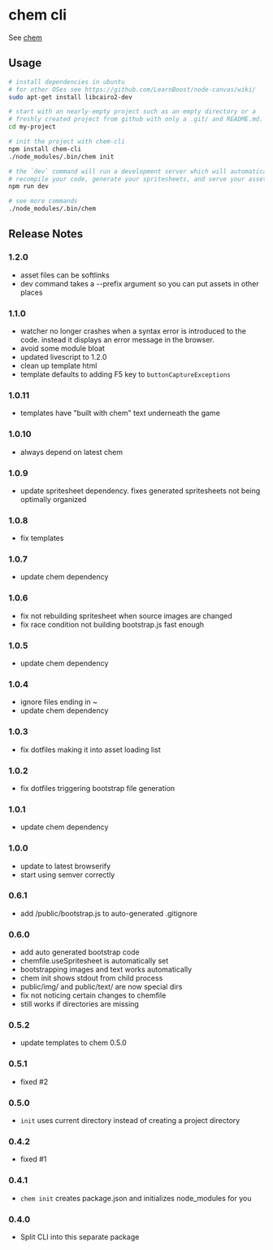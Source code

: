 # chem cli

See [chem](http://github.com/superjoe30/chem)

## Usage

```bash
# install dependencies in ubuntu
# for other OSes see https://github.com/LearnBoost/node-canvas/wiki/
sudo apt-get install libcairo2-dev

# start with an nearly-empty project such as an empty directory or a
# freshly created project from github with only a .git/ and README.md.
cd my-project

# init the project with chem-cli
npm install chem-cli
./node_modules/.bin/chem init

# the `dev` command will run a development server which will automatically
# recompile your code, generate your spritesheets, and serve your assets.
npm run dev

# see more commands
./node_modules/.bin/chem
```
    
## Release Notes

### 1.2.0

 * asset files can be softlinks
 * dev command takes a --prefix argument so you can put assets in other
   places

### 1.1.0

 * watcher no longer crashes when a syntax error is introduced to the code.
   instead it displays an error message in the browser.
 * avoid some module bloat
 * updated livescript to 1.2.0
 * clean up template html
 * template defaults to adding F5 key to `buttonCaptureExceptions`

### 1.0.11

 * templates have "built with chem" text underneath the game

### 1.0.10

 * always depend on latest chem

### 1.0.9

 * update spritesheet dependency. fixes generated spritesheets not being
   optimally organized

### 1.0.8

 * fix templates

### 1.0.7

 * update chem dependency

### 1.0.6

 * fix not rebuilding spritesheet when source images are changed
 * fix race condition not building bootstrap.js fast enough

### 1.0.5

 * update chem dependency

### 1.0.4
 * ignore files ending in ~
 * update chem dependency

### 1.0.3

 * fix dotfiles making it into asset loading list

### 1.0.2

 * fix dotfiles triggering bootstrap file generation

### 1.0.1

 * update chem dependency

### 1.0.0

 * update to latest browserify
 * start using semver correctly

### 0.6.1

 * add /public/bootstrap.js to auto-generated .gitignore

### 0.6.0

 * add auto generated bootstrap code
 * chemfile.useSpritesheet is automatically set
 * bootstrapping images and text works automatically
 * chem init shows stdout from child process
 * public/img/ and public/text/ are now special dirs
 * fix not noticing certain changes to chemfile
 * still works if directories are missing

### 0.5.2

 * update templates to chem 0.5.0

### 0.5.1

 * fixed #2

### 0.5.0

 * `init` uses current directory instead of creating a project directory

### 0.4.2

 * fixed #1

### 0.4.1

 * `chem init` creates package.json and initializes node_modules
   for you

### 0.4.0

 * Split CLI into this separate package
